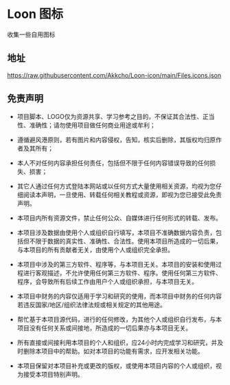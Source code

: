 # Loon 图标
收集一些自用图标
 
##  地址
https://raw.githubusercontent.com/Akkcho/Loon-icon/main/Files.icons.json

##  免责声明  

*  项目脚本、LOGO仅为资源共享、学习参考之目的，不保证其合法性、正当性、准确性；请勿使用项目做任何商业用途或牟利；

*  遵循避风港原则，若有图片和内容侵权，告知，核实后删除，其版权均归原作者及其所有；

*  本人不对任何内容承担任何责任，包括但不限于任何内容错误导致的任何损失、损害；

*  其它人通过任何方式登陆本网站或以任何方式大量使用相关资源，均视为您仔细阅读本声明，一旦使用、转载任何相关教程或资源，即视为您已接受此免责声明。

*  本项目内所有资源文件，禁止任何公众、自媒体进行任何形式的转载、发布。

*  本项目涉及数据由使用个人或组织自行填写，本项目不准确数据内容负责，包括但不限于数据的真实性、准确性、合法性。使用本项目所造成的一切后果，与本项目的所有贡献者无关，由使用个人或组织完全承担。

*  本项目中涉及的第三方软件、程序等，与本项目无关。本项目的安装和使用过程进行客观描述，不允许使用任何第三方软件、程序。使用任何第三方软件、程序，会导致所有后续工作由用户个人或组织承担，与本项目无关。

*  本项目中财务的内容仅适用于学习和研究的使用，而本项目中财务的任何内容若违反国家/地区/组织法律法规或相关规定的其他用途。

*  帮忙基于本项目源代码，进行的任何修改，为其他个人或组织自行发布，与本项目没有任何关系或间接地，所造成的一切后果亦与本项目无关。

*  所有直接或间接利用本项目的个人和组织，应24小时内完成学习和研究，并及时删除本项目中的帮助。如对本项目的功能有需求，应开发相关功能。

*  本项目保留对本项目补充或更改的版权，或使用本项目内容的个人或组织，视为接受本项目特别声明。
